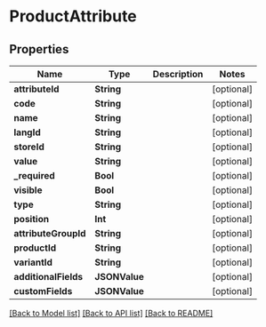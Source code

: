 # ProductAttribute

## Properties
Name | Type | Description | Notes
------------ | ------------- | ------------- | -------------
**attributeId** | **String** |  | [optional] 
**code** | **String** |  | [optional] 
**name** | **String** |  | [optional] 
**langId** | **String** |  | [optional] 
**storeId** | **String** |  | [optional] 
**value** | **String** |  | [optional] 
**_required** | **Bool** |  | [optional] 
**visible** | **Bool** |  | [optional] 
**type** | **String** |  | [optional] 
**position** | **Int** |  | [optional] 
**attributeGroupId** | **String** |  | [optional] 
**productId** | **String** |  | [optional] 
**variantId** | **String** |  | [optional] 
**additionalFields** | **JSONValue** |  | [optional] 
**customFields** | **JSONValue** |  | [optional] 

[[Back to Model list]](../README.md#documentation-for-models) [[Back to API list]](../README.md#documentation-for-api-endpoints) [[Back to README]](../README.md)


